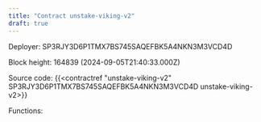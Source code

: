 ```yaml
---
title: "Contract unstake-viking-v2"
draft: true
---
```

Deployer: SP3RJY3D6P1TMX7BS745SAQEFBK5A4NKN3M3VCD4D


 



Block height: 164839 (2024-09-05T21:40:33.000Z)

Source code: {{<contractref "unstake-viking-v2" SP3RJY3D6P1TMX7BS745SAQEFBK5A4NKN3M3VCD4D unstake-viking-v2>}}

Functions:


